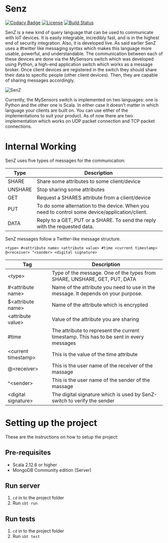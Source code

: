 # Senz

[![Codacy Badge](https://api.codacy.com/project/badge/Grade/1fe7fd504fa64047a287a046cc92f213)](https://app.codacy.com/app/sumedhe/senz?utm_source=github.com&utm_medium=referral&utm_content=sumedhe/senz&utm_campaign=badger) [![License](https://img.shields.io/badge/License-Apache%202.0-blue.svg)](https://raw.githubusercontent.com/sumedhe/senz/master/LICENSE) [![Build Status](https://travis-ci.org/sumedhe/senz.svg)](https://travis-ci.org/sumedhe/senz)

SenZ is a new kind of query language that can be used to communicate with IoT devices. It is easily integrable, incredibly fast, and is in the highest end of security integration. Also, it is developed live. As said earlier SenZ uses a #twitter like messaging syntax which makes this language more usable, powerful, and understandable. The communication between each of these devices are done via the MySensors switch which was developed using Python, a high-end application switch which works as a message broker. Once client devices are registered in the switch they should share their data to specific people (other client devices). Then, they are capable of sharing messages accordingly.

![SenZ](https://user-images.githubusercontent.com/2020370/40389831-fbb0b9a8-5e30-11e8-93da-496632d20d12.png)

Currently, the MySensors switch is implemented on two languages: one is Python and the other one is Scala. In either case it doesn't matter in which language your clients are built on. You can use either of the implementations to suit your product. As of now there are two implementation which works on UDP packet connection and TCP packet connections.

# Internal Working
SenZ uses five types of messages for the communication:

| Type | Description |
| ------- | ------- |
| SHARE |  Share some attributes to some client/device |
| UNSHARE | Stop sharing some attributes |
| GET | Request a SHARES attribute from a client/device |
| PUT | To do some alternation to the device. When you need to control some device/application/client. |
| DATA | Reply to a GET, PUT or a SHARE. To send the reply with the requested data. |

SenZ messages follow a Twitter-like message structure.

    <type> #<attribute name> <attribute value> #time <current timestamp> @<receiver> ^<sender> <digital signature>

| Tag | Description |
| --- | ----------- |
| &lt;type&gt; | Type of the message. One of the types from SHARE, UNSHARE, GET, PUT, DATA
| #&lt;attribute name&gt; | Name of the attribute you need to use in the message. It depends on your purpose. |
| $&lt;attribute name&gt; | Name of the attribute which is encrypted |
| &lt;attribute value&gt; | Value of the attribute you are sharing |
| #time | The attribute to represent the current timestamp. This has to be sent in every messages |
| &lt;current timestamp&gt; | This is the value of the time attribute |
| @&lt;receiver&gt; | This is the user name of the receiver of the massage |
| ^&lt;sender&gt; | This is the user name of the sender of the massage |
| &lt;digital signature&gt; | The digital signature which is used by SenZ-switch to verify the sender |

# Setting up the project
These are the instructions on how to setup the project:
## Pre-requisites
- Scala 2.12.6 or higher
- MongoDB Community edition (Server)

## Run server
1. `cd` in to the project folder
2. Run `sbt run`

## Run tests
1. `cd` in to the project folder
2. Run `sbt test`
